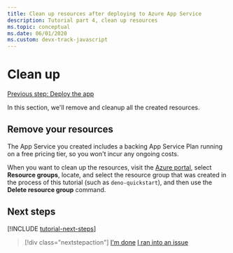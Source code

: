 ```yaml
---
title: Clean up resources after deploying to Azure App Service
description: Tutorial part 4, clean up resources
ms.topic: conceptual
ms.date: 06/01/2020
ms.custom: devx-track-javascript
---
```


# Clean up

[Previous step: Deploy the app](tutorial-visual-studio-code-azure-app-service-deno-03.md)

In this section, we'll remove and cleanup all the created resources.

## Remove your resources

The App Service you created includes a backing App Service Plan running on a free pricing tier, so you won't incur any ongoing costs.

When you want to clean up the resources, visit the [Azure portal](https://portal.azure.com), select **Resource groups**, locate, and select the resource group that was created in the process of this tutorial (such as `deno-quickstart`), and then use the **Delete resource group** command.

## Next steps

[!INCLUDE [tutorial-next-steps](includes/tutorial-next-steps.md)]

> [!div class="nextstepaction"]
> [I'm done](node-howto-deploy-web-app.md) [I ran into an issue](https://www.research.net/r/PWZWZ52?tutorial=deno-deployment-azureappservice&step=clean-up-resources)
